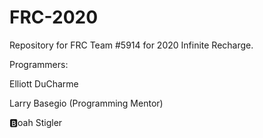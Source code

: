 # FRC-2020
Repository for FRC Team #5914 for 2020 Infinite Recharge.

Programmers:

Elliott DuCharme

Larry Basegio (Programming Mentor)

🅱oah Stigler 
